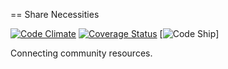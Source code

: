 == Share Necessities

[![Code Climate](https://codeclimate.com/github/mlg-/share-necessities/badges/gpa.svg)](https://codeclimate.com/github/mlg-/share-necessities)
[![Coverage Status](https://coveralls.io/repos/mlg-/share-necessities/badge.svg?branch=master&service=github)](https://coveralls.io/github/mlg-/share-necessities?branch=master)
[![Code Ship](https://codeship.com/projects/1063e810-0bc4-0133-bd38-265ef25499ca/status?branch=master)]

Connecting community resources.


